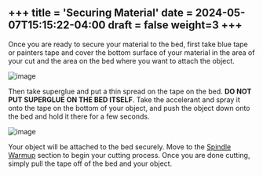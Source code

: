 +++
title = 'Securing Material'
date = 2024-05-07T15:15:22-04:00
draft = false
weight=3
+++
---
Once you are ready to secure your material to the bed, first take blue tape or painters tape and cover the bottom surface of your material in the area of your cut and the area on the bed where you want to attach the object. 

![image](/images/268.png)

Then take superglue and put a thin spread on the tape on the bed. **DO NOT PUT SUPERGLUE ON THE BED ITSELF**. Take the accelerant and spray it onto the tape on the bottom of your object, and push the object down onto the bed and hold it there for a few seconds. 

![image](/images/269.png)

Your object will be attached to the bed securely. Move to the [Spindle Warmup](https://cid.friendscentral.org/cnc/warmup/index.html) section to begin your cutting process. Once you are done cutting, simply pull the tape off of the bed and your object. 
